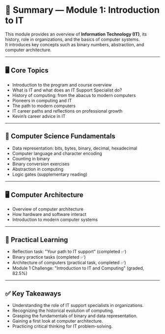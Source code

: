 # 📑 Summary — Module 1: Introduction to IT

This module provides an overview of **Information Technology (IT)**, its history, role in organizations, and the basics of computer systems.  
It introduces key concepts such as binary numbers, abstraction, and computer architecture.

---

## 🖥️ Core Topics

- Introduction to the program and course overview  
- What is IT and what does an IT Support Specialist do?  
- History of computing: from the abacus to modern computers  
- Pioneers in computing and IT  
- The path to modern computers  
- IT career paths and reflections on professional growth  
- Kevin’s career advice in IT  

---

## 🔢 Computer Science Fundamentals

- Data representation: bits, bytes, binary, decimal, hexadecimal  
- Computer language and character encoding  
- Counting in binary  
- Binary conversion exercises  
- Abstraction in computing  
- Logic gates (supplementary reading)  

---

## 🖥️ Computer Architecture

- Overview of computer architecture  
- How hardware and software interact  
- Introduction to modern computer systems  

---

## 🔧 Practical Learning

- Reflection task: "Your path to IT support" (completed ✅)  
- Binary practice tasks (completed ✅)  
- Architecture of computers (practical task, completed ✅)  
- Module 1 Challenge: "Introduction to IT and Computing" (graded, 82.5%)  

---

## ✅ Key Takeaways

- Understanding the role of IT support specialists in organizations.  
- Recognizing the historical evolution of computing.  
- Grasping the fundamentals of binary and data representation.  
- Gaining a first look at computer architecture.  
- Practicing critical thinking for IT problem-solving.  
